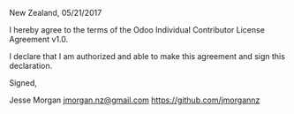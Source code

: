 New Zealand, 05/21/2017

I hereby agree to the terms of the Odoo Individual Contributor License
Agreement v1.0.

I declare that I am authorized and able to make this agreement and sign this
declaration.

Signed,

Jesse Morgan <jmorgan.nz@gmail.com> https://github.com/jmorgannz

